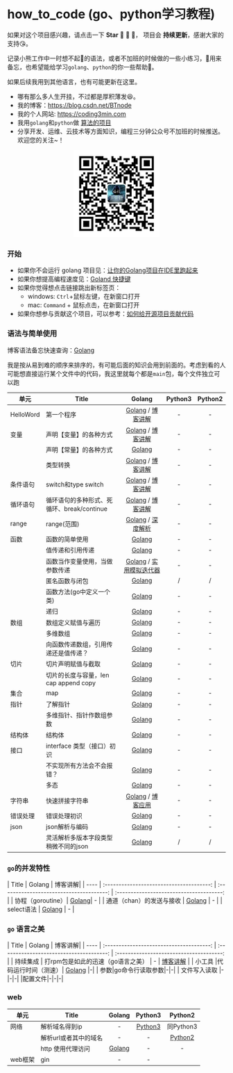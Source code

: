 # how_to_code (go、python学习教程)

如果对这个项目感兴趣，请点击一下 **Star** :star2: :bow: :star2:， 项目会 **持续更新**，感谢大家的支持:kissing_heart:。

记录小熊工作中一时想不起:thought_balloon:的语法，或者不加班的时候做的一些小练习，:metal:用来备忘，也希望能给学习`golang`、`python`的你一些帮助:revolving_hearts:。

如果后续我用到其他语言，也有可能更新在这里。

* 哪有那么多人生开挂，不过都是厚积薄发:laughing:。
* 我的博客：https://blog.csdn.net/BTnode
* 我的个人网站: https://coding3min.com
* 我用`golang`和`python`做 [算法的项目](https://github.com/pzqu/LeetCode)
* 分享开发、运维、云技术等方面知识，编程三分钟公众号不加班的时候推送。欢迎您的关注~！

<div align="center"><img border="0" src="qrcode.jpg" alt="Coder" title="gongzhonghao" with="200" height="200"></div>

### 开始

* 如果你不会运行 golang 项目见：[让你的Golang项目在IDE里跑起来](https://coding3min.com/646.html)
* 如果你想提高编程速度见：[Goland 快捷键](goland.md)
* 如果你觉得想点击链接跳出新标签页：
    * windows: `Ctrl`+鼠标左键，在新窗口打开
    * mac: `Command` + 鼠标点击，在新窗口打开 
* 如果你想参与贡献这个项目，可以参考：[如何给开源项目贡献代码](howToContribute.md)

### 语法与简单使用

博客语法备忘快速查询：[Golang](https://coding3min.com/561.html)

我是按从易到难的顺序来排序的，有可能后面的知识会用到前面的。考虑到看的人可能想直接运行某个文件中的代码，我这里就每个都是`main`包，每个文件独立可以跑

| 单元 |                  Title                   |                  Golang                  |     Python3                |           Python2 |
| ---- | ---- | :--------------------------------------: | :--------------------------------------: |  :--------------------------------------: | 
| HelloWord| 第一个程序 | [Golang](golang/easy/hello.go) / [博客讲解](https://coding3min.com/725.html)|-|-|
| 变量 | 声明【变量】的各种方式 | [Golang](golang/easy/variable/variable.go) / [博客讲解](https://coding3min.com/727.html) |-|-|
| |声明【常量】的各种方式 | [Golang](golang/easy/variable/const.go) |-|-|
| |类型转换|[Golang](golang/easy/type/type1.go) / [博客讲解](https://coding3min.com/729.html)|-|-|
| 条件语句| switch和type switch | [Golang](golang/easy/ifelse_switch/switch.go) / [博客讲解](https://coding3min.com/731.html) |-|-|
| 循环语句 | 循环语句的多种形式、死循环、break/continue | [Golang](golang/easy/for_range/for.go) / [博客讲解](https://coding3min.com/735.html) |-|-| 
| range | range(范围) | [Golang](golang/easy/range/range1.go) / [深度解析](https://coding3min.com/741.html) | - | - |
| 函数|函数的简单使用| [Golang](golang/easy/function/main.go)| - | -|
| | 值传递和引用传递| [Golang](golang/easy/function/more.go)|-|-|
| | 函数当作变量使用，当做 参数传递|[Golang](golang/easy/function/function_value.go) / [实用模拟迭代器](golang/easy/function/function_value_good_demo.go)|-|-| 
| | 匿名函数与闭包| [Golang](golang/easy/function/close_package.go)| / | / |
| | 函数方法(go中定义一个类)|[Golang](golang/easy/function/go_class.go)| - | - |
| | 递归 | [Golang](golang/easy/function/recursive.go) |-|-|
| 数组| 数组定义赋值与遍历|[Golang](golang/easy/arrray/array1.go)| - | - |
|  | 多维数组 | [Golang](golang/easy/arrray/array2.go) | - | - |
| | 向函数传递数组，引用传递还是值传递？| [Golang](golang/easy/arrray/array3.go)| - | - | 
| 切片| 切片声明赋值与截取 | [Golang](golang/easy/slice/slice1.go)|-|-|
| | 切片的长度与容量，len cap append copy |  [Golang](golang/easy/slice/slice2.go)|-|-|
| 集合 | map | [Golang](golang/easy/map/map1.go)|-|-|
| 指针| 了解指针|[Golang](golang/easy/point/point1.go)| - | - |
| | 多维指针、指针作数组参数| [Golang](golang/easy/point/point2.go)| - | - |
| 结构体| 结构体 | [Golang](golang/easy/struct/struct1.go) | -|-|
| 接口 | interface 类型（接口）初识| [Golang](golang/medium/interface/interface1.go)|-|-|
| | 不实现所有方法会不会报错？| [Golang](golang/medium/interface/interface2.go)|-|-|
| | 多态| [Golang](golang/medium/interface_more/interface3.go)|-|-|
| 字符串 |快速拼接字符串|[Golang](golang/easy/string/append_string.go) / [博客应用](https://coding3min.com/675.html)|-| -|
| 错误处理 | 错误处理初识 | [Golang](golang/easy/errors/error1.go)|-|-|
|json |json解析与编码   | [Golang](golang/easy/json/parse_json.go) |-| -|
| |灵活解析多版本字段类型稍微不同的json   | [Golang](golang/medium/json_interface/fixed_json.go) | / |  / |


### `go`的并发特性

|                  Title                   |                  Golang                  |    博客讲解|
| ---- | :--------------------------------------: | :--------------------------------------: | :--------------------------------------: | 
| 协程（goroutine）| [Golang](golang/medium/chan/goroutine.go)| - |
| 通道（chan）的发送与接收 | [Golang](golang/medium/chan/chan.go) | - |
| select语法 | [Golang](golang/medium/chan/select.go) | - |

### `go` 语言之美
|                  Title                   |                  Golang                  |    博客讲解|
| ---- | :--------------------------------------: | :--------------------------------------: | :--------------------------------------: | 
| 持续集成 | 打rpm包是如此的迅速（go语言之美） | - | [博客讲解](https://coding3min.com/716.html) |
| 小工具 |代码运行时间（测速）| [Golang](golang/utils/speed.go) |-|
| 参数|go命令行读取参数|-|-|
| 文件写入读取 |-|-|-|
|配置文件|-|-|-|


### web

| 单元 |                  Title                   |                  Golang                  |     Python3                |           Python2 |
| ---- | ---- | :--------------------------------------: | :--------------------------------------: |  :--------------------------------------: | 
| 网络 | 解析域名得到ip |-| [Python3](python/network/pase_hostname.py) | 同Python3 |
| |解析url或者其中的域名 |-|- |  [Python2](python/network/py2_parse_url_hostname.py)  |
| | http 使用代理访问|[Golang](golang/medium/http_proxy/static_proxy.go)| - | - |
| web框架 | gin |- |- |